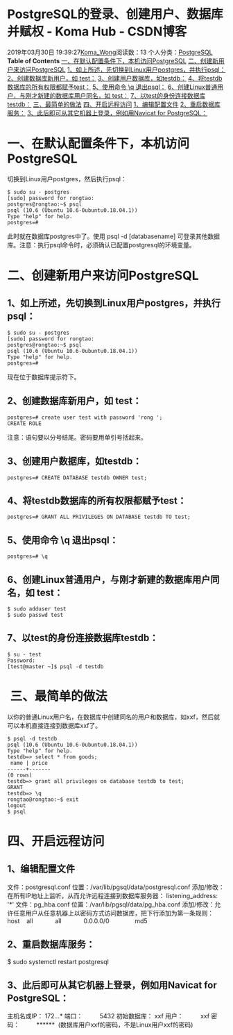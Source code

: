 # PostgreSQL的登录、创建用户、数据库并赋权 - Koma Hub - CSDN博客
2019年03月30日 19:39:27[Koma_Wong](https://me.csdn.net/Rong_Toa)阅读数：13
个人分类：[PostgreSQL](https://blog.csdn.net/Rong_Toa/article/category/7718480)
**Table of Contents**
[一、在默认配置条件下，本机访问PostgreSQL](#%E4%B8%80%E3%80%81%E5%9C%A8%E9%BB%98%E8%AE%A4%E9%85%8D%E7%BD%AE%E6%9D%A1%E4%BB%B6%E4%B8%8B%EF%BC%8C%E6%9C%AC%E6%9C%BA%E8%AE%BF%E9%97%AEPostgreSQL)
[二、创建新用户来访问PostgreSQL](#%E4%BA%8C%E3%80%81%E5%88%9B%E5%BB%BA%E6%96%B0%E7%94%A8%E6%88%B7%E6%9D%A5%E8%AE%BF%E9%97%AEPostgreSQL)
[1、如上所述，先切换到Linux用户postgres，并执行psql：](#1%E3%80%81%E5%A6%82%E4%B8%8A%E6%89%80%E8%BF%B0%EF%BC%8C%E5%85%88%E5%88%87%E6%8D%A2%E5%88%B0Linux%E7%94%A8%E6%88%B7postgres%EF%BC%8C%E5%B9%B6%E6%89%A7%E8%A1%8Cpsql%EF%BC%9A)
[2、创建数据库新用户，如 test：](#2%E3%80%81%E5%88%9B%E5%BB%BA%E6%95%B0%E6%8D%AE%E5%BA%93%E6%96%B0%E7%94%A8%E6%88%B7%EF%BC%8C%E5%A6%82%20test%EF%BC%9A)
[3、创建用户数据库，如testdb：](#3%E3%80%81%E5%88%9B%E5%BB%BA%E7%94%A8%E6%88%B7%E6%95%B0%E6%8D%AE%E5%BA%93%EF%BC%8C%E5%A6%82testdb%EF%BC%9A)
[4、将testdb数据库的所有权限都赋予test：](#4%E3%80%81%E5%B0%86testdb%E6%95%B0%E6%8D%AE%E5%BA%93%E7%9A%84%E6%89%80%E6%9C%89%E6%9D%83%E9%99%90%E9%83%BD%E8%B5%8B%E4%BA%88test%EF%BC%9A)
[5、使用命令 \q 退出psql：](#5%E3%80%81%E4%BD%BF%E7%94%A8%E5%91%BD%E4%BB%A4%20%5Cq%20%E9%80%80%E5%87%BApsql%EF%BC%9A)
[6、创建Linux普通用户，与刚才新建的数据库用户同名，如 test：](#6%E3%80%81%E5%88%9B%E5%BB%BALinux%E6%99%AE%E9%80%9A%E7%94%A8%E6%88%B7%EF%BC%8C%E4%B8%8E%E5%88%9A%E6%89%8D%E6%96%B0%E5%BB%BA%E7%9A%84%E6%95%B0%E6%8D%AE%E5%BA%93%E7%94%A8%E6%88%B7%E5%90%8C%E5%90%8D%EF%BC%8C%E5%A6%82%20test%EF%BC%9A)
[7、以test的身份连接数据库testdb：](#7%E3%80%81%E4%BB%A5test%E7%9A%84%E8%BA%AB%E4%BB%BD%E8%BF%9E%E6%8E%A5%E6%95%B0%E6%8D%AE%E5%BA%93testdb%EF%BC%9A)
[三、最简单的做法](#%C2%A0%E4%B8%89%E3%80%81%E6%9C%80%E7%AE%80%E5%8D%95%E7%9A%84%E5%81%9A%E6%B3%95)
[四、开启远程访问](#%E5%9B%9B%E3%80%81%E5%BC%80%E5%90%AF%E8%BF%9C%E7%A8%8B%E8%AE%BF%E9%97%AE)
[1、编辑配置文件](#1%E3%80%81%E7%BC%96%E8%BE%91%E9%85%8D%E7%BD%AE%E6%96%87%E4%BB%B6)
[2、重启数据库服务：](#2%E3%80%81%E9%87%8D%E5%90%AF%E6%95%B0%E6%8D%AE%E5%BA%93%E6%9C%8D%E5%8A%A1%EF%BC%9A)
[3、此后即可从其它机器上登录，例如用Navicat for PostgreSQL：](#3%E3%80%81%E6%AD%A4%E5%90%8E%E5%8D%B3%E5%8F%AF%E4%BB%8E%E5%85%B6%E5%AE%83%E6%9C%BA%E5%99%A8%E4%B8%8A%E7%99%BB%E5%BD%95%EF%BC%8C%E4%BE%8B%E5%A6%82%E7%94%A8Navicat%20for%20PostgreSQL%EF%BC%9A)
# 一、在默认配置条件下，本机访问PostgreSQL
切换到Linux用户postgres，然后执行psql：
```
$ sudo su - postgres 
[sudo] password for rongtao:      
postgres@rongtao:~$ psql
psql (10.6 (Ubuntu 10.6-0ubuntu0.18.04.1))
Type "help" for help.
postgres=#
```
此时就在数据库postgres中了。使用 psql -d [databasename] 可登录其他数据库。注意：执行psql命令时，必须确认已配置postgresql的环境变量。
# 二、创建新用户来访问PostgreSQL
## 1、如上所述，先切换到Linux用户postgres，并执行psql：
```
$ sudo su - postgres 
[sudo] password for rongtao:      
postgres@rongtao:~$ psql
psql (10.6 (Ubuntu 10.6-0ubuntu0.18.04.1))
Type "help" for help.
postgres=#
```
现在位于数据库提示符下。
## 2、创建数据库新用户，如 test：
```
postgres=# create user test with password 'rong ';
CREATE ROLE
```
注意：语句要以分号结尾。密码要用单引号括起来。
## 3、创建用户数据库，如testdb：
`postgres=# CREATE DATABASE testdb OWNER test;`
## 4、将testdb数据库的所有权限都赋予test：
`postgres=# GRANT ALL PRIVILEGES ON DATABASE testdb TO test;`
## 5、使用命令 \q 退出psql：
`postgres=# \q`
## 6、创建Linux普通用户，与刚才新建的数据库用户同名，如 test：
```
$ sudo adduser test
$ sudo passwd test
```
## 7、以test的身份连接数据库testdb：
```
$ su - test
Password: 
[test@master ~]$ psql -d testdb
```
#  三、最简单的做法
以你的普通Linux用户名，在数据库中创建同名的用户和数据库，如xxf，然后就可以本机直接连接到数据库xxf了。
```
$ psql -d testdb
psql (10.6 (Ubuntu 10.6-0ubuntu0.18.04.1))
Type "help" for help.
testdb=> select * from goods;
 name | price 
------+-------
(0 rows)
testdb=> grant all privileges on database testdb to test;
GRANT
testdb=> \q
rongtao@rongtao:~$ exit
logout
$ psql
```
# 四、开启远程访问
## 1、编辑配置文件
文件：postgresql.conf
位置：/var/lib/pgsql/data/postgresql.conf
添加/修改：在所有IP地址上监听，从而允许远程连接到数据库服务器：
listening_address: '*'
文件：pg_hba.conf
位置：/var/lib/pgsql/data/pg_hba.conf
添加/修改：允许任意用户从任意机器上以密码方式访问数据库，把下行添加为第一条规则：
host    all             all             0.0.0.0/0               md5
## 2、重启数据库服务：
$ sudo systemctl restart postgresql
## 3、此后即可从其它机器上登录，例如用Navicat for PostgreSQL：
主机名或IP： 172.*.*.*
端口：          5432
初始数据库： xxf
用户：          xxf
密码：          ******  (数据库用户xxf的密码，不是Linux用户xxf的密码)
